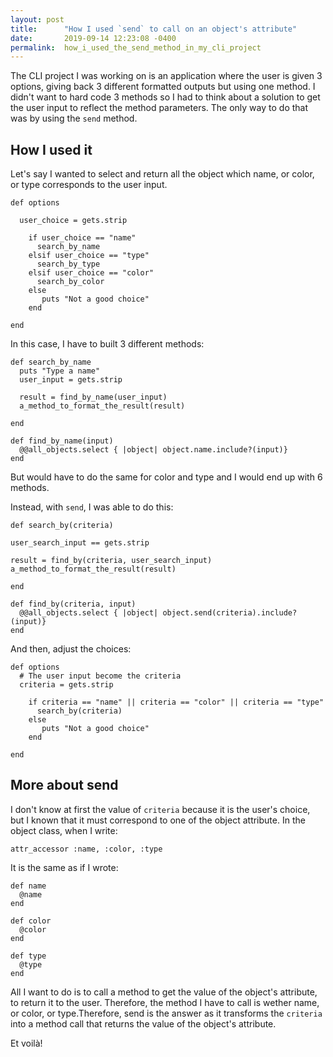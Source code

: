 ```yaml
---
layout: post
title:      "How I used `send` to call on an object's attribute"
date:       2019-09-14 12:23:08 -0400
permalink:  how_i_used_the_send_method_in_my_cli_project
---
```



The CLI project I was working on is an application where the user is given 3 options, giving back 3 different formatted outputs but using one method. I didn't want to hard code 3 methods so I had to think about a solution to get the user input to reflect the method parameters. The only way to do that was by using the `send` method.

## How I used it
Let's say I wanted to select and return all the object which name, or color, or type corresponds to the user input.
```
def options

  user_choice = gets.strip
	
	if user_choice == "name"
	  search_by_name
	elsif user_choice == "type"
	  search_by_type
	elsif user_choice == "color"
	  search_by_color
	else
	   puts "Not a good choice"
	end
	
end
```

In this case, I have to built 3 different methods:
```
def search_by_name
  puts "Type a name"
  user_input = gets.strip

  result = find_by_name(user_input)
  a_method_to_format_the_result(result)
	
end

def find_by_name(input)
  @@all_objects.select { |object| object.name.include?(input)}
end
```
But would have to do the same for color and type and I would end up with 6 methods.

Instead, with `send`, I was able to do this:
```
def search_by(criteria)

user_search_input == gets.strip

result = find_by(criteria, user_search_input)
a_method_to_format_the_result(result)
	
end

def find_by(criteria, input)
  @@all_objects.select { |object| object.send(criteria).include?(input)}
end
``` 
And then, adjust the choices:
```
def options
  # The user input become the criteria
  criteria = gets.strip
	
	if criteria == "name" || criteria == "color" || criteria == "type"
	  search_by(criteria)
	else
	   puts "Not a good choice"
	end
	
end
```

## More about send

I don't know at first the value of `criteria` because it is the user's choice, but I known that it must correspond to one of the object attribute. In the object class, when I write:
```
attr_accessor :name, :color, :type
```
It is the same as if I wrote:
```
def name
  @name
end

def color
  @color
end

def type
  @type
end
```
All I want to do is to call a method to get the value of the object's attribute, to return it to the user. Therefore, the method I have to call is wether name, or color, or type.Therefore, send is the answer as it transforms the `criteria` into a method call that returns the value of the object's attribute.

Et voilà!

